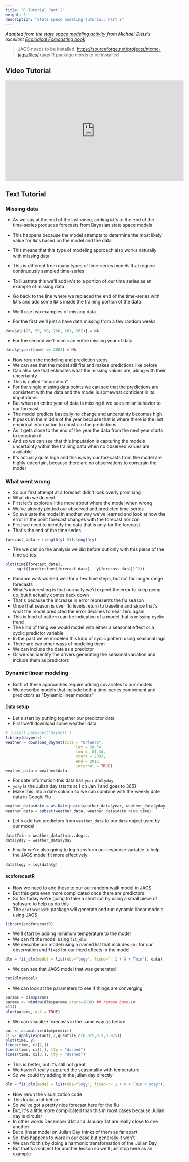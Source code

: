 ```yaml
---
title: "R Tutorial Part 2"
weight: 3
description: "State space modeling tutorial: Part 2"
---
```


*Adapted from
the
[state space modeling activity](https://github.com/EcoForecast/EF_Activities/blob/master/Exercise_06_StateSpace.Rmd) from
Michael Dietz's
excellent
[Ecological Forecasting book](https://www.amazon.com/Ecological-Forecasting-Michael-C-Dietze/dp/0691160570)*

> JAGS needs to be installed: https://sourceforge.net/projects/mcmc-jags/files/
> rjags R package needs to be installed

## Video Tutorial

<iframe width="560" height="315" src="https://www.youtube.com/embed/kvH05bu_FHc" frameborder="0" allow="accelerometer; autoplay; clipboard-write; encrypted-media; gyroscope; picture-in-picture" allowfullscreen></iframe>

## Text Tutorial

### Missing data

* As we say at the end of the last video, adding `NA`'s to the end of the time-series produces forecasts from Bayesian state space models
* This happens because the model attempts to determine the most likely value for `NA`'s based on the model and the data
* This means that this type of modeling approach also works naturally with missing data
* This is different from many types of time-series models that require continuously sampled time-series

* To illustrate this we'll add `NA`'s to a portion of our time series as an example of missing data
* Go back to the line where we replaced the end of the time-series with `NA`'s and add some `NA`'s inside the training portion of the data
* We'll use two examples of missing data
* For the first we'll just a have data missing from a few random weeks

```r
data$y[c(26, 50, 90, 260, 261, 262)] = NA
```

* For the second we'll mimic an entire missing year of data

```r
data$y[year(time) == 2008] = NA
```

* Now rerun the modeling and prediction steps
* We can see that the model still fits and makes predictions like before
* Can also see that estimates what the missing values are, along with their uncertainty
* This is called "imputation"
* For the single missing data points we can see that the predictions are consistent with the data and the model is somewhat confident in its imputations
* But when an entire year of data is missing it we see similar behavior to our forecast
* The model predicts basically no change and uncertainty becomes high
* It peaks in the middle of the year because that is where there is the last empirical information to constrain the predictions
* As it gets close to the end of the year the data from the next year starts to constrain it
* And so we can see that this imputation is capturing the models uncertainty within the training data when no observed values are available
* It's actually quite high and this is why our forecasts from the model are highly uncertain, because there are no observations to constrain the model

### What went wrong

* So our first attempt at a forecast didn't look overly promising
* What do we do next
* First let's explore a little more about where the model when wrong
* We've already plotted our observed and predicted time-series
* So evaluate the model in another way we've learned and look at how the error in the point forecast changes with the forecast horizon
* First we need to identify the data that is only for the forecast
* That's the end of the time series

```r
forecast_data = (length(y)-51):length(y)
```

* The we can do the analysis we did before but only with this piece of the time series

```r
plot(time[forecast_data],
     sqrt((predictions[forecast_data] - y[forecast_data])^2))
```

* Random walk worked well for a few time steps, but not for longer range forecasts
* What's interesting is that normally we'd expect the error to keep going up, but it actually comes back down
* That's because the increase in error represents the flu season
* Once that season is over flu levels return to baseline and since that's what the model predicted the error declines to near zero again
* This is kind of pattern can be indicative of a model that is missing cyclic trend
* The kind of thing we would model with either a seasonal effect or a cyclic predictor variable
* In the past we've modeled this kind of cyclic pattern using seasonal lags
* There are two other ways of modeling them
* We can include the date as a predictor
* Or we can identify the drivers generating the seasonal variation and include them as predictors

### Dynamic linear modeling

* Both of these approaches require adding covariates to our models
* We describe models that include both a time-series component and predictors as "Dynamic linear models"

#### Data setup

* Let's start by putting together our predictor data
* First we'll download some weather data

```r
# install.packages('daymetr')
library(daymetr)
weather = download_daymet(site = "Orlando",
                               lat = 28.54,
                               lon = -81.34,
                               start = 2003,
                               end = 2016,
                               internal = TRUE)
weather_data = weather$data
```

* For date information this data has `year` and `yday`
* `yday` is the Julian day (starts at 1 on Jan 1 and goes to 365)
* Make this into a date column so we can combine with the weekly date data in Google Flu

```r
weather_data$date = as.Date(paste(weather_data$year, weather_data$yday, sep = "-"),"%Y-%j")
weather_data = subset(weather_data, weather_data$date %in% time)
```

* Let's add two predictors from `weather_data` to our `data` object used by our model

```r
data$Tmin = weather_data$tmin..deg.c.
data$yday = weather_data$yday
```

* Finally we're also going to log transform our response variable to help the JAGS model fit more effectively

```r
data$logy = log(data$y)
```

#### ecoforecastR

* Now we need to add these to our our random walk model in JAGS
* But this gets even more complicated once there are predictors
* So for today we're going to take a short cut by using a small piece of software to help us do this
* The `ecoforecastR` package will generate and run dynamic linear models using JAGS

```r
library(ecoforecastR)
```

* We'll start by adding minimum temperature to the model
* We can fit the model using `fit_dlm`
* We describe our model using a named list that includes `obs` for our observation and `fixed` for our fixed effects in the model

```r
dlm = fit_dlm(model = list(obs="logy", fixed="~ 1 + X + Tmin"), data)
```

* We can see that JAGS model that was generated

```r
cat(dlm$model)
```

* We can look at the parameters to see if things are converging

```r
params = dlm$params
params <- window(dlm$params,start=1000) ## remove burn-in
x11()
plot(params, ask = TRUE)
```

* We can visualize forecasts in the same way as before

```r
out <- as.matrix(dlm$predict)
ci <- apply(exp(out),2,quantile,c(0.025,0.5,0.975))
plot(time, y)
lines(time, ci[2,])
lines(time, ci[1,], lty = "dashed")
lines(time, ci[3,], lty = "dashed")
```

* This is better, but it's still not great
* We haven't really captured the seasonality with temperature
* So we could try adding in the julian day directly

```r
dlm = fit_dlm(model = list(obs="logy", fixed="~ 1 + X + Tmin + yday"), data)
```

* Now rerun the visualization code
* This looks a lot better!
* So we've got a pretty nice forecast here for the flu
* But, it's a little more complicated than this in most cases because Julian day is circular
* In other words December 31st and January 1st are really close to one another
* But a linear model on Julian Day thinks of them as far apart
* So, this happens to work in our case but generally it won't
* We can fix this by doing a harmonic transformation of the Julian Day
* But that's a subject for another lesson so we'll just stop here as an example